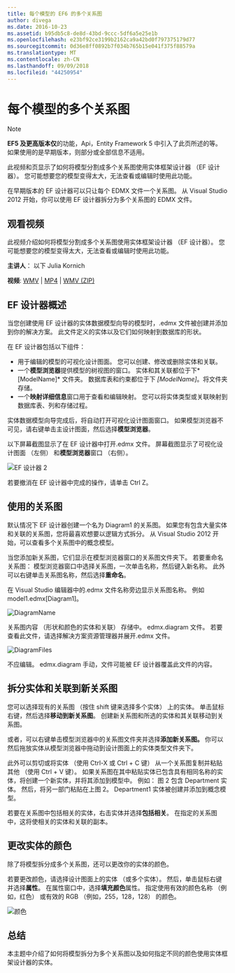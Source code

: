 ```yaml
---
title: 每个模型的 EF6 的多个关系图
author: divega
ms.date: 2016-10-23
ms.assetid: b95db5c8-de8d-43bd-9ccc-5df6a5e25e1b
ms.openlocfilehash: e23bf92ce3199b2162ca9a42bd0f797375179d77
ms.sourcegitcommit: 0d36e8ff0892b7f034b765b15e041f375f88579a
ms.translationtype: MT
ms.contentlocale: zh-CN
ms.lasthandoff: 09/09/2018
ms.locfileid: "44250954"
---
```

# <a name="multiple-diagrams-per-model"></a>每个模型的多个关系图
> [!NOTE]
> **EF5 及更高版本仅**的功能，Api，Entity Framework 5 中引入了此页所述的等。 如果使用的是早期版本，则部分或全部信息不适用。

此视频和页显示了如何将模型分割成多个关系图使用实体框架设计器 （EF 设计器）。 您可能想要您的模型变得太大，无法查看或编辑时使用此功能。

在早期版本的 EF 设计器可以只让每个 EDMX 文件一个关系图。 从 Visual Studio 2012 开始，你可以使用 EF 设计器拆分为多个关系图的 EDMX 文件。

## <a name="watch-the-video"></a>观看视频
此视频介绍如何将模型分割成多个关系图使用实体框架设计器 （EF 设计器）。 您可能想要您的模型变得太大，无法查看或编辑时使用此功能。

**主讲人**： 以下 Julia Kornich

**视频**: [WMV](http://download.microsoft.com/download/5/C/2/5C2B52AB-5532-426F-B078-1E253341B5FA/HDI-ITPro-MSDN-winvideo-multiplediagrams.wmv) | [MP4](http://download.microsoft.com/download/5/C/2/5C2B52AB-5532-426F-B078-1E253341B5FA/HDI-ITPro-MSDN-mp4video-multiplediagrams.m4v) | [WMV (ZIP)](http://download.microsoft.com/download/5/C/2/5C2B52AB-5532-426F-B078-1E253341B5FA/HDI-ITPro-MSDN-winvideo-multiplediagrams.zip)

## <a name="ef-designer-overview"></a>EF 设计器概述

当您创建使用 EF 设计器的实体数据模型向导的模型时，.edmx 文件被创建并添加到你的解决方案。 此文件定义的实体以及它们如何映射到数据库的形状。

在 EF 设计器包括以下组件：

-   用于编辑的模型的可视化设计图面。 您可以创建、修改或删除实体和关联。
-   一个**模型浏览器**提供模型的树视图的窗口。  实体和其关联都位于下*\[ModelName\]* 文件夹。 数据库表和约束都位于下 *\[ModelName\]*。将文件夹存储。
-   一个**映射详细信息**窗口用于查看和编辑映射。 您可以将实体类型或关联映射到数据库表、列和存储过程。 

实体数据模型向导完成后，将自动打开可视化设计图面窗口。 如果模型浏览器不可见，请右键单击主设计图面，然后选择**模型浏览器**。

以下屏幕截图显示了在 EF 设计器中打开.edmx 文件。 屏幕截图显示了可视化设计图面 （左侧） 和**模型浏览器**窗口 （右侧）。

![EF 设计器 2](~/ef6/media/efdesigner2.png)

若要撤消在 EF 设计器中完成的操作，请单击 Ctrl Z。

## <a name="working-with-diagrams"></a>使用的关系图

默认情况下 EF 设计器创建一个名为 Diagram1 的关系图。 如果您有包含大量实体和关联的关系图，您将最喜欢想要以逻辑方式拆分。 从 Visual Studio 2012 开始，可以查看多个关系图中的概念模型。   

当您添加新关系图，它们显示在模型浏览器窗口的关系图文件夹下。 若要重命名关系图： 模型浏览器窗口中选择关系图，一次单击名称，然后键入新名称。  此外可以右键单击关系图名称，然后选择**重命名**。

在 Visual Studio 编辑器中的.edmx 文件名称旁边显示关系图名称。 例如 model1.edmx\[Diagram1\]。

![DiagramName](~/ef6/media/diagramname.png)

关系图内容 （形状和颜色的实体和关联） 存储中。 edmx.diagram 文件。 若要查看此文件，请选择解决方案资源管理器并展开.edmx 文件。 

![DiagramFiles](~/ef6/media/diagramfiles.png)

不应编辑。 edmx.diagram 手动，文件可能被 EF 设计器覆盖此文件的内容。
 
## <a name="splitting-entities-and-associations-into-a-new-diagram"></a>拆分实体和关联到新关系图

您可以选择现有的关系图 （按住 shift 键来选择多个实体） 上的实体。 单击鼠标右键，然后选择**移动到新关系图**。 创建新关系图和所选的实体和其关联移动到关系图。

或者，可以右键单击模型浏览器中的关系图文件夹并选择**添加新关系图。** 你可以然后拖放实体从模型浏览器中拖动到设计图面上的实体类型文件夹下。

此外可以剪切或将实体 （使用 Ctrl-X 或 Ctrl + C 键） 从一个关系图复制并粘贴其他 （使用 Ctrl + V 键）。 如果关系图在其中粘贴实体已包含具有相同名称的实体，将创建一个新实体，并将其添加到模型中。  例如： 图 2 包含 Department 实体。 然后，将另一部门粘贴在上图 2。 Department1 实体被创建并添加到概念模型。   

若要在关系图中包括相关的实体，右击实体并选择**包括相关**。 在指定的关系图中，这将使相关的实体和关联的副本。

## <a name="changing-the-color-of-entities"></a>更改实体的颜色

除了将模型拆分成多个关系图，还可以更改你的实体的颜色。

若要更改颜色，请选择设计图面上的实体 （或多个实体）。 然后，单击鼠标右键并选择**属性**。 在属性窗口中，选择**填充颜色**属性。 指定使用有效的颜色名称 （例如，红色） 或有效的 RGB （例如，255，128，128） 的颜色。 

![颜色](~/ef6/media/color.png)

## <a name="summary"></a>总结

本主题中介绍了如何将模型拆分为多个关系图以及如何指定不同的颜色使用实体框架设计器的实体。 
